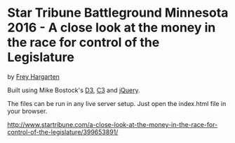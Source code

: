 Star Tribune Battleground Minnesota 2016 - A close look at the money in the race for control of the Legislature
================

by [Frey Hargarten](https://github.com/jeffhargarten)

Built using Mike Bostock's [D3](https://github.com/mbostock/d3), [C3](https://github.com/masayuki0812/c3) and [jQuery](https://github.com/jquery/jquery).

The files can be run in any live server setup. Just open the index.html file in your browser.

http://www.startribune.com/a-close-look-at-the-money-in-the-race-for-control-of-the-legislature/399653891/